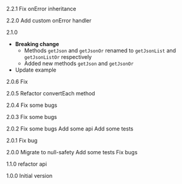 2.2.1
Fix onError inheritance

2.2.0
Add custom onError handler

2.1.0
* **Breaking change** 
  * Methods `getJson` and `getJsonOr` renamed to `getJsonList` and `getJsonListOr` respectively
  * Added new methods `getJson` and `getJsonOr`
* Update example

2.0.6
Fix

2.0.5
Refactor convertEach method

2.0.4
Fix some bugs

2.0.3
Fix some bugs

2.0.2
Fix some bugs
Add some api
Add some tests

2.0.1
Fix bug

2.0.0
Migrate to null-safety
Add some tests
Fix bugs

1.1.0
refactor api

1.0.0
Initial version